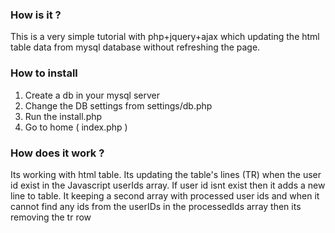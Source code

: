 ### How is it ?
This is a very simple tutorial with php+jquery+ajax which updating the html table data from mysql database without refreshing the page.

### How to install
1) Create a db in your mysql server
2) Change the DB settings from settings/db.php
3) Run the install.php
4) Go to home ( index.php )


### How does it work ?
Its working with html table.
Its updating the table's lines (TR) when the user id exist in the Javascript userIds array.
If user id isnt exist then it adds a new line to table.
It keeping a second array with processed user ids and when it cannot find any ids from the userIDs in the processedIds array then its removing the tr row